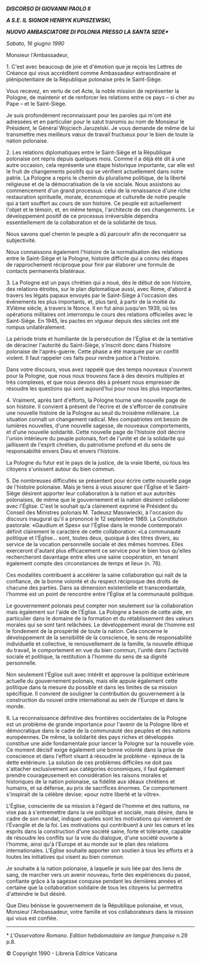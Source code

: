 ***DISCORSO DI GIOVANNI PAOLO II***

***A S.E. IL SIGNOR HENRYK KUPISZEWSKI,***

***NUOVO AMBASCIATORE DI POLONIA PRESSO LA SANTA SEDE\****

*Sabato, 16 giugno 1990*

Monsieur l'Ambassadeur,

1\. C'est avec beaucoup de joie et d'émotion que je reçois les Lettres de Créance qui vous accréditent comme Ambassadeur extraordinaire et plénipotentiaire de la République polonaise près le Saint-Siège.

Vous recevez, en vertu de cet Acte, la noble mission de représenter la Pologne, de maintenir et de renforcer les relations entre ce pays – si cher au Pape – et le Saint-Siège.

Je suis profondément reconnaissant pour les paroles qui m'ont été adressées et en particulier pour le salut transmis au nom de Monsieur le Président, le Général Wojciech Jaruzelski. Je vous demande de même de lui transmettre mes meilleurs vœux de travail fructueux pour le bien de toute la nation polonaise.

2\. Les relations diplomatiques entre le Saint-Siège et la République polonaise ont repris depuis quelques mois. Comme il a déjà été dit à une autre occasion, cela représente une étape historique importante, car elle est le fruit de changements positifs qui se vérifient actuellement dans notre patrie. La Pologne a repris le chemin du pluralisme politique, de la liberté religieuse et de la démocratisation de la vie sociale. Nous assistons au commencement d'un grand processus: celui de la renaissance d'une riche restauration spirituelle, morale, économique et culturelle de notre peuple qui a tant souffert au cours de son histoire. Ce peuple est actuellement l'objet et le témoin, et, en même temps, l'architecte de ces changements. Le développement positif de ce processus irréversible dépendra essentiellement de la collaboration et de la solidarité de tous.

Nous savons quel chemin le peuple a dû parcourir afin de reconquérir sa subjectivité.

Nous connaissons également l'histoire de la normalisation des relations entre le Saint-Siège et la Pologne, histoire difficile qui a connu des étapes de rapprochement réciproque pour finir par élaborer une formule de contacts permanents bilatéraux.

3\. La Pologne est un pays chrétien qui a noué, dès le début de son histoire, des relations étroites, sur le plan diplomatique aussi, avec Rome, d'abord à travers les légats papaux envoyés par le Saint-Siège à l'occasion des événements les plus importants, et, plus tard, à partir de la moitié du XVIème siècle, à travers le Nonce. Il en fut ainsi jusqu'en 1939, où les opérations militaires ont interrompu le cours des relations officielles avec le Saint-Siège. En 1945, les pactes en vigueur depuis des siècles ont été rompus unilatéralement.

La période triste et humiliante de la persécution de l'Église et de la tentative de déraciner l'autorité du Saint-Siège, s'inscrit donc dans l'histoire polonaise de l'après-guerre. Cette phase a été marquée par un conflit violent. Il faut rappeler ces faits pour rendre justice à l'histoire.

Dans votre discours, vous avez rappelé que des temps nouveaux s'ouvrent pour la Pologne, que nous nous trouvons face à des devoirs multiples et très complexes, et que nous devons dès à présent nous empresser de résoudre les questions qui sont aujourd'hui pour nous les plus importantes.

4\. Vraiment, après tant d'efforts, la Pologne tourne une nouvelle page de son histoire. Il convient à présent de l'écrire et de s'efforcer de construire une nouvelle histoire de la Pologne au seuil du troisième millénaire. La situation connaît un changement radical. Mes compatriotes ont besoin de lumières nouvelles, d'une nouvelle sagesse, de nouveaux comportements, et d'une nouvelle solidarité. Cette nouvelle page de l'histoire doit décrire l'union intérieure du peuple polonais, fort de l'unité et de la solidarité qui jaillissent de l'esprit chrétien, du patriotisme profond et du sens de responsabilité envers Dieu et envers l'histoire.

La Pologne du futur est le pays de la justice, de la vraie liberté, où tous les citoyens s'unissent autour du bien commun.

5\. De nombreuses difficultés se présentent pour écrire cette nouvelle page de l'histoire polonaise. Mais je tiens à vous assurer que l'Église et le Saint-Siège désirent apporter leur collaboration à la nation et aux autorités polonaises, de même que le gouvernement et la nation désirent collaborer avec l'Église. C'est le souhait qu'a clairement exprimé le Président du Conseil des Ministres polonais M. Tadeusz Masowiecki, à l'occasion du discours inaugural qu'il a prononcé le 12 septembre 1989. La Constitution pastorale: «Gaudium et Spes» sur l'Église dans le monde contemporain définit clairement le caractère de cette collaboration: «La communauté politique et l'Église... sont, toutes deux, quoique à des titres divers, au service de la vocation personnelle sociale et des mêmes hommes. Elles exerceront d'autant plus efficacement ce service pour le bien tous qu'elles rechercheront davantage entre elles une saine coopération, en tenant également compte des circonstances de temps et lieu» (n. 76).

Ces modalités contribuent à accélérer la saine collaboration qui naît de la confiance, de la bonne volonté et du respect réciproque des droits de chacune des parties. Dans sa dimension existentielle et transcendantale, l'homme est un point de rencontre entre l'Église et la communauté politique.

Le gouvernement polonais peut compter non seulement sur la collaboration mais également sur l'aide de l'Église. La Pologne a besoin de cette aide, en particulier dans le domaine de la formation et du rétablissement des valeurs morales qui se sont tant relâchées. Le développement moral de l'homme est le fondement de la prospérité de toute la nation. Cela concerne le développement de la sensibilité de la conscience, le sens de responsabilité individuelle et collective, le renouvellement de la famille, la nouvelle éthique du travail, le comportement en vue du bien commun, l'unité dans l'activité sociale et politique, la restitution à l'homme du sens de sa dignité personnelle.

Non seulement l'Église suit avec intérêt et approuve la politique extérieure actuelle du gouvernement polonais, mais elle appuie également cette politique dans la mesure du possible et dans les limites de sa mission spécifique. Il convient de souligner la contribution du gouvernement à la construction du nouvel ordre international au sein de l'Europe et dans le monde.

6\. La reconnaissance définitive des frontières occidentales de la Pologne est un problème de grande importance pour l'avenir de la Pologne libre et démocratique dans le cadre de la communauté des peuples et des nations européennes. De même, la solidarité des pays riches et développés constitue une aide fondamentale pour lancer la Pologne sur la nouvelle voie. Ce moment décisif exige également une bonne volonté dans la prise de conscience et dans l'effort visant à résoudre le problème ‑ épineux de la dette extérieure. La solution de ces problèmes difficiles ne doit pas s'attacher exclusivement aux catégories économiques, il faut également prendre courageusement en considération les raisons morales et historiques de la nation polonaise, sa fidélité aux idéaux chrétiens et humains, et sa défense, au prix de sacrifices énormes. Ce comportement s'inspirait de la célèbre devise: «pour notre liberté et la vôtre».

L'Église, consciente de sa mission à l'égard de l'homme et des nations, ne vise pas à s'entremettre dans la vie politique et sociale, mais désire, dans le cadre de son mandat, indiquer quelles sont les motivations qui viennent de l'Évangile et de la foi. Les motivations qui contribuent à unir les cœurs et les esprits dans la construction d'une société saine, forte et tolérante, capable de résoudre les conflits sur la voie du dialogue, d'une société ouverte à l'homme, ainsi qu'à l'Europe et au monde sur le plan des relations internationales. L'Église souhaite apporter son soutien à tous les efforts et à toutes les initiatives qui visent au bien commun.

Je souhaite à la nation polonaise, à laquelle je suis liée par des liens de sang, de marcher vers un avenir nouveau, forte des expériences du passé, confiante grâce à la sagesse conquise pendant les dernières années et certaine que la collaboration solidaire de tous les citoyens lui permettra d'atteindre le but désiré.

Que Dieu bénisse le gouvernement de la République polonaise, et vous, Monsieur l'Ambassadeur, votre famille et vos collaborateurs dans la mission qui vous est confiée.

* * *

\* *L'Osservatore Romano. Edition hebdomadaire en langue française* n.29 p.8.

© Copyright 1990 - Libreria Editrice Vaticana